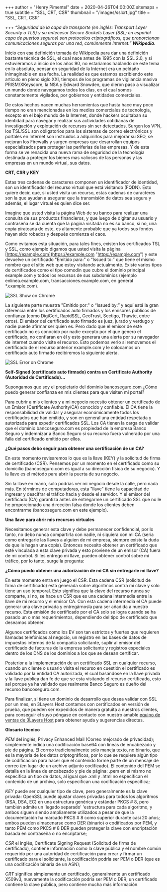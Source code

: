+++
author = "Henry Pimentel"
date = 2020-04-26T04:00:00Z
sitemaps = true
subtitle = "SSL, CRT, CSR"
thumbnail = "/images/sslcrt.jpg"
title = "SSL, CRT, CSR"

+++
_“Seguridad de la capa de transporte (en inglés: Transport Layer Security o TLS) y su antecesor Secure Sockets Layer (SSL; en español capa de puertos seguros) son protocolos criptográficos, que proporcionan comunicaciones seguras por una red, comúnmente Internet.” **Wikipedia**_.

Inicio con esa definición tomada de Wikipedia para dar una definición bastante técnica de SSL, el cual nace antes de 1995 con la SSL 2.0, y si estuviéramos a inicio de los años 90, no estaríamos hablando de este tema en lo absoluto, pensar en seguridad de la Internet era un peldaño inimaginable en esa fecha. La realidad es que estamos escribiendo este articulo en pleno siglo XXI, tiempos de los programas de vigilancia masiva PRISM/XKeyscore, la NSA y Edward Snowden, que dieron paso a visualizar un mundo donde navegamos todos los días, en el cual somos constantemente vigilados, por gobiernos y entidades comerciales.

De estos hechos nacen muchas herramientas que hasta hace muy poco tiempo no eran mencionadas en los medios comerciales de tecnología, excepto en el bajo mundo de la Internet, donde hackers ocultaban su identidad para navegar y realizar sus actividades cotidianas de investigación y explotación de recursos sin ser detectados. Surgen los VPN, los TSL/SSL son obligatorios para los sistemas de correo electrónicos y portales en Internet son instruidos a adquirirlos para mejorar su SEO, se mejoran los Firewalls y surgen empresas que desarrollan equipos especializados para proteger las periferias de las empresas. Y de esta forma se ve renacida una nueva rama de seguridad de la tecnología destinada a proteger los bienes mas valiosos de las personas y las empresas en un mundo virtual, sus datos.

**CRT, CSR y KEY**

Estas tres cadenas de caracteres componen un identificador de identidad, son un identificador del recurso virtual que está visitando (FQDN). Esto quiere decir, que, si usted visita un recurso, estas cadenas de caracteres son la que ayudan a asegurar que la transmisión de datos sea segura y además, el lugar virtual es quien dice ser.

Imagine que usted visita la página Web de su banco para realizar una consulta de sus productos financieros, y que luego de digitar su usuario y contraseña se da cuenta que la pagina visitada no es su banco, si no, una copia pirateada de este, es altamente probable que ya todos sus fondos hayan sido robados y después comienza el caos.

Como evitamos esta situación, para tales fines, existen los certificados TSL y SSL, como ejemplo digamos que usted visita la página [https://example.com](https://example.com "https://example.com") y este devuelve un certificado "Emitido para:" o “Issued to:” que tiene el mismo nombre que el sitio web que estoy visitando actualmente. Existe varios tipos de certificados como el tipo comodín que cubre el dominio principal example.com y todos los recursos de sus subdominios (ejemplo enlinea.example.com, transacciones.example.com, en general *.example.com).

![SSL Show on Chrome](/images/ssl.JPG "SSL Show on Chrome")

La siguiente parte muestra "Emitido por:" o “Issued by:” y aquí está la gran diferencia entre los certificados auto firmados y los emisores públicos de confianza (como DigiCert, RapidSSL, GeoTrust, Sectigo, Thawte, entre otros). El emisor del certificado auto firmado es juez, jurado y verdugo y nadie puede afirmar ser quien es. Pero dado que el emisor de este certificado no es conocido por nadie excepto por el que genero el certificado, no confiaran en él y esto generara una alerta por su navegador de internet cuando visite el recurso. Esto podemos verlo si removemos el certificado de el recurso anterior example.com y le colocamos un certificado auto firmado recibiremos la siguiente alerta.

![SSL Error on Chrome](/images/errorSSL.png "SSL Error on Chrome")

**Self-Signed (certificado auto firmado) contra un Certificate Authority (Autoridad de Certificado)...**

Supongamos que soy el propietario del dominio bancoseguro.com ¿Cómo puedo generar confianza en mis clientes para que visiten mi portal?

Para cubrir a mis clientes y a mi negocio necesito obtener un certificado de un Emisor (Certificate Authority/CA) conocido y confiable. El CA tiene la responsabilidad de validar y asegurar económicamente todos los certificados que han emitido, y son en general una entidad respetada y autorizada para expedir certificados SSL. Los CA tienen la carga de validar que el dominio bancoseguro.com es propiedad de la empresa Banco Seguro y indemnizar a Banco Seguro si su recurso fuera vulnerado por una falla del certificado emitido por ellos.

**¿Qué pasos debo seguir para obtener una certificación de un CA?**

En este momento revisaremos lo que es la llave (KEY) y la solicitud de firma de certificado (CSR). Pensemos por un momento en el certificado como su domicilio (bancoseguro.com es igual a su dirección física de su negocio). Y la llave es el método para abrir la puerta de su negocio.

Sin la llave en mano, solo podrías ver mi negocio desde la calle, pero nada más. En términos de computadoras, esta "llave" tiene la capacidad de ingresar y descifrar el tráfico hacia y desde el servidor. Y el emisor del certificado (CA) garantiza antes de entregarme un certificado SSL que no le he proporcionado una dirección falsa donde los clientes deben encontrarme (bancoseguro.com en este ejemplo).

**Una llave para abrir mis recursos virtuales**

Necesitamos generar esta clave y debe permanecer confidencial, por lo tanto, no debo nunca compartirla con nadie, ni siquiera con mi CA (seria como entregarle las llaves a alguien de mi empresa, siempre existe la duda de que le hagan una copia). Entonces necesito obtener un certificado que esté vinculada a esta clave privada y esto proviene de un emisor (CA) fuera de mi control. Si les entrego mi llave, pueden obtener control sobre mi tráfico, por lo tanto, surge la pregunta:

**¿Cómo puedo obtener una autorización de mi CA sin entregarle mi llave?**

En este momento entra en juego el CSR. Esta cadena CSR (solicitud de firma de certificado) está generada sobre algoritmos contra mi clave y solo tiene un uso temporal. Esto significa que la clave del recurso nunca se comparte, si no, se hace un CSR que es una cadena intermedia entre la llave de mi recurso y el emisor CA. Con esta cadena intermedia el CA puede generar una clave privada y entregárnosla para ser añadida a nuestro recurso. Esta emisión de certificado por el CA solo se logra cuando se ha pasado un o más requerimientos, dependiendo del tipo de certificado que deseamos obtener.

Algunos certificados como los EV son tan estrictos y fuertes que requieren llamadas telefónicas al negocio, un registro en las bases de datos de impuestos internos de la compañía solicitante, suplir al emisor del certificado de facturas de la empresa solicitante y registros especiales dentro de los DNS de los dominios a los que se desean certificar.

Posterior a la implementación de un certificado SSL en cualquier recurso, cuando un cliente o usuario visita el recurso en cuestión el certificado es validado por la entidad CA autorizada, el cual basándose en la llave privada y la llave publica dan fe de que se esta visitando el recurso certificado, esto así porque ya ha validado que realmente Banco Seguro es dueño del recurso bancoseguro.com.

Para finalizar, si tiene un dominio de desarrollo que desea validar con SSL por un mes, en 3Layers Host contamos con certificados en versión de prueba, que pueden ser expedidos de manera gratuita a nuestros clientes, para conseguir el suyo póngase en contacto con nuestro amable [equipo de ventas de 3Layers Host](https://3layers.host/contact/ "equipo de ventas de 3Layers Host") para obtener ayuda y sugerencias directas.

**Glosario técnico**

_PEM_ del inglés, Privacy Enhanced Mail (Correo mejorado de privacidad); simplemente indica una codificación base64 con líneas de encabezado y pie de página. El correo tradicionalmente solo maneja texto, no binario, que es la mayoría de los datos criptográficos, por lo que se requiere algún tipo de codificación para hacer que el contenido forme parte de un mensaje de correo (en lugar de un archivo adjunto codificado). El contenido del PEM se detalla en la línea de encabezado y pie de página: .pem en sí mismo no especifica un tipo de datos, al igual que .xml y .html no especifican el contenido de un archivo, solo especifican una codificación específica;

_KEY_ puede ser cualquier tipo de clave, pero generalmente es la clave privada: OpenSSL puede ajustar claves privadas para todos los algoritmos (RSA, DSA, EC) en una estructura genérica y estándar PKCS # 8, pero también admite un 'legado separado' 'estructura para cada algoritmo, y ambos siguen siendo ampliamente utilizados a pesar de que la documentación ha marcado PKCS # 8 como superior durante casi 20 años; ambos pueden almacenarse como DER (binario) o codificados por PEM, y tanto PEM como PKCS # 8 DER pueden proteger la clave con encriptación basada en contraseña o no encriptarse;

_CSR_ el inglés, Certificate Signing Request (Solicitud de firma de certificado), contiene información como la clave pública y el nombre común requerido por una autoridad de certificación para crear y firmar un certificado para el solicitante, la codificación podría ser PEM o DER (que es una codificación binaria de un ASN);

_CRT_ significa simplemente un certificado, generalmente un certificado X509v3, nuevamente la codificación podría ser PEM o DER; un certificado contiene la clave pública, pero contiene mucha más información.